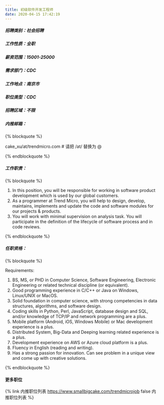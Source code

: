 ```yaml
---
title: 初级软件开发工程师
date: 2020-04-15 17:42:19
---
```

##### 招聘类别：社会招聘
##### 工作性质：全职
##### 薪资范围：15001-25000
##### 需求部门：CDC
##### 工作地点：南京市
##### 职位类型：CDC
##### 招聘区域：不限 
##### 内推邮箱：
{% blockquote %}  

cake_xu/at/trendmicro.com # 请把 /at/ 替换为 @

{% endblockquote %}

##### 工作职责：
{% blockquote %}  

1. In this position, you will be responsible for working in software product development which is used by our global customers. 
2. As a programmer at Trend Micro, you will help to design, develop, maintains, implements and update the code and software modules for our projects & products. 
3. You will work with minimal supervision on analysis task. You will participate in the definition of the lifecycle of software process and in code reviews. 

{% endblockquote %}

##### 任职资格：
{% blockquote %}  

Requirements:
1. BS, MS, or PHD in Computer Science, Software Engineering, Electronic Engineering or related technical discipline (or equivalent).
2. Good programming experience in C/C++ or Java on Windows, Linux/UNIX or MacOS.
3. Solid foundation in computer science, with strong competencies in data structures, algorithms, and software design.
4. Coding skills in Python, Perl, JavaScript, database design and SQL, and/or knowledge of TCP/IP and network programming are a plus.
5. Mobile platform (Android, iOS, Windows Mobile) or Mac development experience is a plus.
6. Distributed System, Big-Data and Deeping learning related experience is a plus.
7. Development experience on AWS or Azure cloud platform is a plus.
8. Fluency in English (reading and writing).
9. Has a strong passion for innovation. Can see problem in a unique view and come up with creative solutions.

{% endblockquote %}

#### 更多职位
{% link 内推职位列表 https://www.smallbigcake.com/trendmicrojob false 内推职位列表 %}
